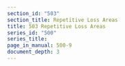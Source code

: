 ```yaml
---
section_id: "503"
section_title: Repetitive Loss Areas
title: 503 Repetitive Loss Areas
series_id: "500"
series_title: 
page_in_manual: 500-9
document_depth: 3
---
```

